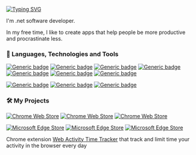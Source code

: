 [![Typing SVG](https://readme-typing-svg.herokuapp.com?color=%2336BCF7&lines=Hi+there+%F0%9F%91%8B+I'm+Alex)](https://git.io/typing-svg)

<div>
I'm .net software developer. 
  
In my free time, I like to create apps that help people be more productive and procrastinate less.
</div>

### 🔨 Languages, Technologies and Tools

[![Generic badge](https://img.shields.io/badge/C%23-green.svg)](https://shields.io/)
[![Generic badge](https://img.shields.io/badge/.NET&nbsp;Core&nbsp;-green.svg)](https://shields.io/)
[![Generic badge](https://img.shields.io/badge/ASP.Net&nbsp;MVC-green.svg)](https://shields.io/)
[![Generic badge](https://img.shields.io/badge/SQL-green.svg)](https://shields.io/)
[![Generic badge](https://img.shields.io/badge/Mongo-green.svg)](https://shields.io/)
[![Generic badge](https://img.shields.io/badge/Grpc-green.svg)](https://shields.io/)
[![Generic badge](https://img.shields.io/badge/Identity&nbsp;Server-green.svg)](https://shields.io/)

[![Generic badge](https://img.shields.io/badge/VS-blue.svg)](https://shields.io/)
[![Generic badge](https://img.shields.io/badge/VS&nbsp;code-blue.svg)](https://shields.io/)
[![Generic badge](https://img.shields.io/badge/LINQPad-blue.svg)](https://shields.io/)

### 🛠️ My Projects

[![Chrome Web Store](https://img.shields.io/chrome-web-store/d/hhfnghjdeddcfegfekjeihfmbjenlomm.svg?&label=Chrome%20users&ogo=google-chrome&logoColor=white)](https://chrome.google.com/webstore/detail/web-activity-time-tracker/hhfnghjdeddcfegfekjeihfmbjenlomm)
[![Chrome Web Store](https://img.shields.io/chrome-web-store/rating/hhfnghjdeddcfegfekjeihfmbjenlomm?&logoColor=white;label=Rating)](https://chrome.google.com/webstore/detail/web-activity-time-tracker/hhfnghjdeddcfegfekjeihfmbjenlomm)
[![Chrome Web Store](https://img.shields.io/chrome-web-store/v/hhfnghjdeddcfegfekjeihfmbjenlomm.svg?&logo=google-chrome&logoColor=white)](https://chrome.google.com/webstore/detail/web-activity-time-tracker/hhfnghjdeddcfegfekjeihfmbjenlomm)

[![Microsoft Edge Store](https://img.shields.io/badge/dynamic/json?label=Edge%20users&query=%24.activeInstallCount&url=https%3A%2F%2Fmicrosoftedge.microsoft.com%2Faddons%2Fgetproductdetailsbycrxid%2Feepmlmdenlkkjieghjmedjahpofieogf&color=gree)](https://microsoftedge.microsoft.com/addons/detail/web-activity-time-tracker/eepmlmdenlkkjieghjmedjahpofieogf)
[![Microsoft Edge Store](https://img.shields.io/badge/dynamic/json?label=Rating&suffix=/5&color=gree&query=%24.averageRating&url=https%3A%2F%2Fmicrosoftedge.microsoft.com%2Faddons%2Fgetproductdetailsbycrxid%2Feepmlmdenlkkjieghjmedjahpofieogf)](https://microsoftedge.microsoft.com/addons/detail/web-activity-time-tracker/eepmlmdenlkkjieghjmedjahpofieogf)
[![Microsoft Edge Store](https://img.shields.io/badge/dynamic/json?label=Microsoft%20Edge&prefix=v&query=%24.version&url=https%3A%2F%2Fmicrosoftedge.microsoft.com%2Faddons%2Fgetproductdetailsbycrxid%2Feepmlmdenlkkjieghjmedjahpofieogf&logo=microsoft-edge)](https://microsoftedge.microsoft.com/addons/detail/web-activity-time-tracker/eepmlmdenlkkjieghjmedjahpofieogf)

Chrome extension <a href="https://chrome.google.com/webstore/detail/web-activity-time-tracker/hhfnghjdeddcfegfekjeihfmbjenlomm">Web Activity Time Tracker</a> that track and limit time your activity in the browser every day
  
<!--
**Stigmatoz/Stigmatoz** is a ✨ _special_ ✨ repository because its `README.md` (this file) appears on your GitHub profile.

Here are some ideas to get you started:

- 🔭 I’m currently working on ...
- 🌱 I’m currently learning ...
- 👯 I’m looking to collaborate on ...
- 🤔 I’m looking for help with ...
- 💬 Ask me about ...
- 📫 How to reach me: ...
- 😄 Pronouns: ...
- ⚡ Fun fact: ...
-->
